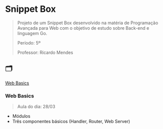 # Snippet Box

> Projeto de um Snippet Box desenvolvido na matéria de Programação Avançada para Web com o objetivo de estudo sobre Back-end e linguagem Go.
>
> Período: 5º
> 
> Professor: Ricardo Mendes


## 🗂️ 

[Web Basics](#web-basics)



### Web Basics
> Aula do dia: 28/03

+ Módulos 
+ Três componentes básicos (Handler, Router, Web Server)

